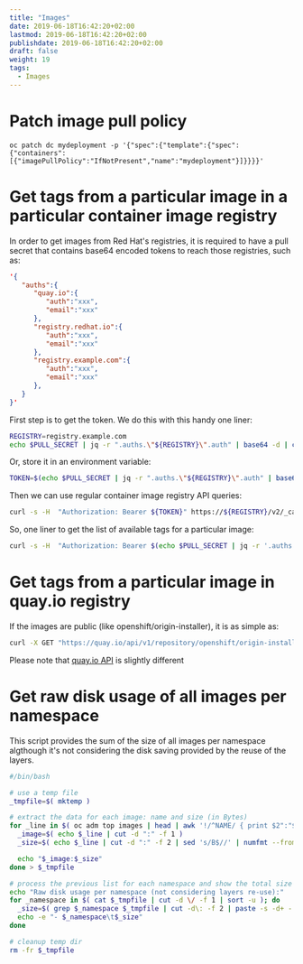 ```yaml
---
title: "Images"
date: 2019-06-18T16:42:20+02:00
lastmod: 2019-06-18T16:42:20+02:00
publishdate: 2019-06-18T16:42:20+02:00
draft: false
weight: 19
tags:
  - Images
---
```


# Patch image pull policy

```
oc patch dc mydeployment -p '{"spec":{"template":{"spec":{"containers":[{"imagePullPolicy":"IfNotPresent","name":"mydeployment"}]}}}}'
```

# Get tags from a particular image in a particular container image registry

In order to get images from Red Hat's registries, it is required to have a
pull secret that contains base64 encoded tokens to reach those registries, such
as:

```json
'{
   "auths":{
      "quay.io":{
         "auth":"xxx",
         "email":"xxx"
      },
      "registry.redhat.io":{
         "auth":"xxx",
         "email":"xxx"
      },
      "registry.example.com":{
         "auth":"xxx",
         "email":"xxx"
      },
   }
}'
```

First step is to get the token. We do this with this handy one liner:

```sh
REGISTRY=registry.example.com
echo $PULL_SECRET | jq -r ".auths.\"${REGISTRY}\".auth" | base64 -d | cut -d: -f2
```

Or, store it in an environment variable:

```sh
TOKEN=$(echo $PULL_SECRET | jq -r ".auths.\"${REGISTRY}\".auth" | base64 -d | cut -d: -f2)
```

Then we can use regular container image registry API queries:

```sh
curl -s -H  "Authorization: Bearer ${TOKEN}" https://${REGISTRY}/v2/_catalog
```

So, one liner to get the list of available tags for a particular image:

```sh
curl -s -H  "Authorization: Bearer $(echo $PULL_SECRET | jq -r '.auths."registry.example.com".auth' | base64 -d | cut -d: -f2)" https://registry.example.com/v2/eminguez/myawesomecontainer/tags/list | jq -r '.tags | .[]' | sort
```

# Get tags from a particular image in quay.io registry

If the images are public (like openshift/origin-installer), it is as simple as:

```sh
curl -X GET "https://quay.io/api/v1/repository/openshift/origin-installer/tag/" | jq -r .tags[].name | sort | uniq
```

Please note that [quay.io API](https://docs.quay.io/api/swagger/) is slightly different

# Get raw disk usage of all images per namespace

This script provides the sum of the size of all images per namespace algthough it's not considering the disk saving provided by the reuse of the layers.

```sh
#/bin/bash

# use a temp file
_tmpfile=$( mktemp )

# extract the data for each image: name and size (in Bytes)
for _line in $( oc adm top images | head | awk '!/^NAME/ { print $2":"$NF }' | grep -v "none" | sort ); do
  _image=$( echo $_line | cut -d ":" -f 1 )
  _size=$( echo $_line | cut -d ":" -f 2 | sed 's/B$//' | numfmt --from=iec-i )

  echo "$_image:$_size"
done > $_tmpfile

# process the previous list for each namespace and show the total size in human-readable values
echo "Raw disk usage per namespace (not considering layers re-use):"
for _namespace in $( cat $_tmpfile | cut -d \/ -f 1 | sort -u ); do
  _size=$( grep $_namespace $_tmpfile | cut -d\: -f 2 | paste -s -d+ - | bc | numfmt --to=iec-i --suffix=B --padding=7 )
  echo -e "- $_namespace\t$_size"
done

# cleanup temp dir
rm -fr $_tmpfile
```
